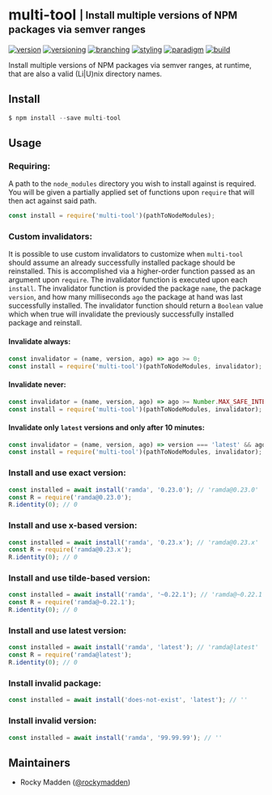 # multi-tool <sub><sup>| Install multiple versions of NPM packages via semver ranges<sup></sub>
[![version](http://img.shields.io/badge/version-0.2.1-blue.svg)](https://www.npmjs.com/package/@cloudelements/multi-tool)
[![versioning](http://img.shields.io/badge/versioning-semver-blue.svg)](http://semver.org/)
[![branching](http://img.shields.io/badge/branching-github%20flow-blue.svg)](https://guides.github.com/introduction/flow/)
[![styling](http://img.shields.io/badge/styling-xo-blue.svg)](https://github.com/sindresorhus/xo)
[![paradigm](http://img.shields.io/badge/paradigm-functional-blue.svg)](https://en.wikipedia.org/wiki/Functional_programming)
[![build](https://circleci.com/gh/cloud-elements/multi-tool.svg?style=shield)](https://circleci.com/gh/cloud-elements/multi-tool)

Install multiple versions of NPM packages via semver ranges, at runtime, that are also a valid (Li|U)nix directory
names.

## Install
```javascript
$ npm install --save multi-tool
```

## Usage
### Requiring:
A path to the `node_modules` directory you wish to install against is required. You will be given a partially applied
set of functions upon `require` that will then act against said path.
```javascript
const install = require('multi-tool')(pathToNodeModules);
```

### Custom invalidators:
It is possible to use custom invalidators to customize when `multi-tool` should assume an already successfully
installed package should be reinstalled. This is accomplished via a higher-order function passed as an argument upon
`require`. The invalidator function is executed upon each `install`. The invalidator function is provided the package
`name`, the package `version`, and how many milliseconds `ago` the package at hand was last successfully installed.
The invalidator function should return a `Boolean` value which when true will invalidate the previously successfully
installed package and reinstall.

#### Invalidate always:
```javascript
const invalidator = (name, version, ago) => ago >= 0;
const install = require('multi-tool')(pathToNodeModules, invalidator);
```

#### Invalidate never:
```javascript
const invalidator = (name, version, ago) => ago >= Number.MAX_SAFE_INTEGER;
const install = require('multi-tool')(pathToNodeModules, invalidator);
```

#### Invalidate only `latest` versions and only after 10 minutes:
```javascript
const invalidator = (name, version, ago) => version === 'latest' && ago >= 10000;
const install = require('multi-tool')(pathToNodeModules, invalidator);
```

### Install and use exact version:
```javascript
const installed = await install('ramda', '0.23.0'); // 'ramda@0.23.0'
const R = require('ramda@0.23.0');
R.identity(0); // 0
```

### Install and use x-based version:
```javascript
const installed = await install('ramda', '0.23.x'); // 'ramda@0.23.x'
const R = require('ramda@0.23.x');
R.identity(0); // 0
```

### Install and use tilde-based version:
```javascript
const installed = await install('ramda', '~0.22.1'); // 'ramda@~0.22.1'
const R = require('ramda@~0.22.1');
R.identity(0); // 0
```

### Install and use latest version:
```javascript
const installed = await install('ramda', 'latest'); // 'ramda@latest'
const R = require('ramda@latest');
R.identity(0); // 0
```

### Install invalid package:
```javascript
const installed = await install('does-not-exist', 'latest'); // ''
```

### Install invalid version:
```javascript
const installed = await install('ramda', '99.99.99'); // ''
```

## Maintainers
* Rocky Madden ([@rockymadden](https://github.com/rockymadden))

